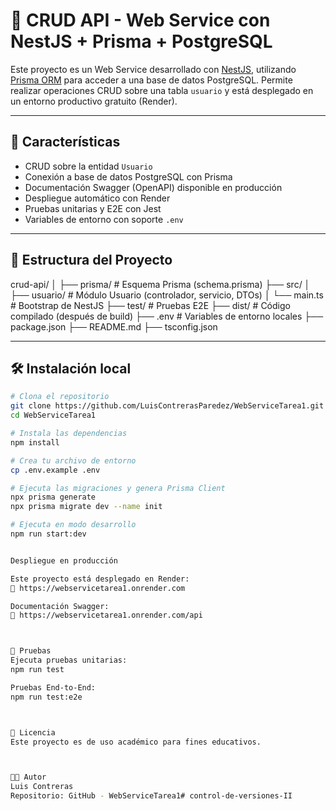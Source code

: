 # 🚀 CRUD API - Web Service con NestJS + Prisma + PostgreSQL

Este proyecto es un Web Service desarrollado con [NestJS](https://nestjs.com/), utilizando [Prisma ORM](https://www.prisma.io/) para acceder a una base de datos PostgreSQL. Permite realizar operaciones CRUD sobre una tabla `usuario` y está desplegado en un entorno productivo gratuito (Render).

---

## 📌 Características

- CRUD sobre la entidad `Usuario`
- Conexión a base de datos PostgreSQL con Prisma
- Documentación Swagger (OpenAPI) disponible en producción
- Despliegue automático con Render
- Pruebas unitarias y E2E con Jest
- Variables de entorno con soporte `.env`

---

## 📁 Estructura del Proyecto
crud-api/
│
├── prisma/ # Esquema Prisma (schema.prisma)
├── src/
│ ├── usuario/ # Módulo Usuario (controlador, servicio, DTOs)
│ └── main.ts # Bootstrap de NestJS
├── test/ # Pruebas E2E
├── dist/ # Código compilado (después de build)
├── .env # Variables de entorno locales
├── package.json
├── README.md
├── tsconfig.json


---

## 🛠️ Instalación local

```bash
# Clona el repositorio
git clone https://github.com/LuisContrerasParedez/WebServiceTarea1.git
cd WebServiceTarea1

# Instala las dependencias
npm install

# Crea tu archivo de entorno
cp .env.example .env

# Ejecuta las migraciones y genera Prisma Client
npx prisma generate
npx prisma migrate dev --name init

# Ejecuta en modo desarrollo
npm run start:dev


Despliegue en producción

Este proyecto está desplegado en Render:
🔗 https://webservicetarea1.onrender.com

Documentación Swagger:
📘 https://webservicetarea1.onrender.com/api



🧪 Pruebas
Ejecuta pruebas unitarias:
npm run test

Pruebas End-to-End:
npm run test:e2e



📄 Licencia
Este proyecto es de uso académico para fines educativos.



👨‍💻 Autor
Luis Contreras
Repositorio: GitHub - WebServiceTarea1# control-de-versiones-II
